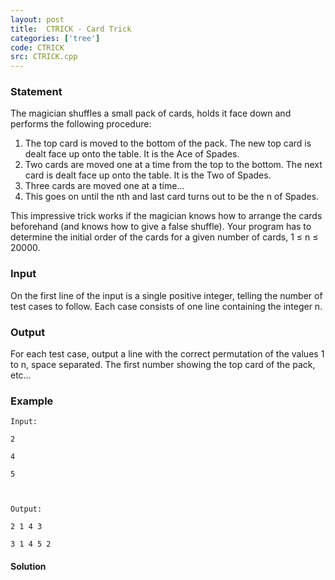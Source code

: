 ```yaml
---
layout: post
title:  CTRICK - Card Trick
categories: ['tree']
code: CTRICK
src: CTRICK.cpp
---
```


### **Statement**

The magician shuffles a small pack of cards, holds it face down and performs
the following procedure:

  1. The top card is moved to the bottom of the pack. The new top card is dealt face up onto the table. It is the Ace of Spades.
  2. Two cards are moved one at a time from the top to the bottom. The next card is dealt face up onto the table. It is the Two of Spades.
  3. Three cards are moved one at a time…
  4. This goes on until the nth and last card turns out to be the n of Spades.

This impressive trick works if the magician knows how to arrange the cards
beforehand (and knows how to give a false shuffle). Your program has to
determine the initial order of the cards for a given number of cards, 1 ≤ n ≤
20000.

### Input

On the first line of the input is a single positive integer, telling the
number of test cases to follow. Each case consists of one line containing the
integer n.

### Output

For each test case, output a line with the correct permutation of the values 1
to n, space separated. The first number showing the top card of the pack, etc…

### Example

    
    
    Input:
    2
    4
    5
    
    Output:
    2 1 4 3
    3 1 4 5 2



#### **Solution**



